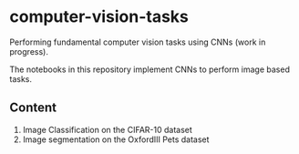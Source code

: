 # computer-vision-tasks
Performing fundamental computer vision tasks using CNNs (work in progress).

The notebooks in this repository implement CNNs to perform image based tasks.

## Content

1. Image Classification on the CIFAR-10 dataset
2. Image segmentation on the OxfordIII Pets dataset


